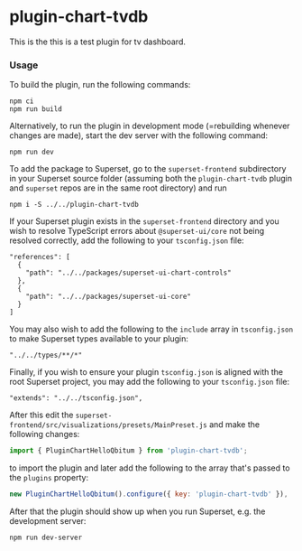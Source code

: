 # plugin-chart-tvdb

This is the this is a test plugin for tv dashboard.

### Usage

To build the plugin, run the following commands:

```
npm ci
npm run build
```

Alternatively, to run the plugin in development mode (=rebuilding whenever changes are made), start the dev server with the following command:

```
npm run dev
```

To add the package to Superset, go to the `superset-frontend` subdirectory in your Superset source folder (assuming both the `plugin-chart-tvdb` plugin and `superset` repos are in the same root directory) and run
```
npm i -S ../../plugin-chart-tvdb
```

If your Superset plugin exists in the `superset-frontend` directory and you wish to resolve TypeScript errors about `@superset-ui/core` not being resolved correctly, add the following to your `tsconfig.json` file:

```
"references": [
  {
    "path": "../../packages/superset-ui-chart-controls"
  },
  {
    "path": "../../packages/superset-ui-core"
  }
]
```

You may also wish to add the following to the `include` array in `tsconfig.json` to make Superset types available to your plugin:

```
"../../types/**/*"
```

Finally, if you wish to ensure your plugin `tsconfig.json` is aligned with the root Superset project, you may add the following to your `tsconfig.json` file:

```
"extends": "../../tsconfig.json",
```

After this edit the `superset-frontend/src/visualizations/presets/MainPreset.js` and make the following changes:

```js
import { PluginChartHelloQbitum } from 'plugin-chart-tvdb';
```

to import the plugin and later add the following to the array that's passed to the `plugins` property:
```js
new PluginChartHelloQbitum().configure({ key: 'plugin-chart-tvdb' }),
```

After that the plugin should show up when you run Superset, e.g. the development server:

```
npm run dev-server
```
